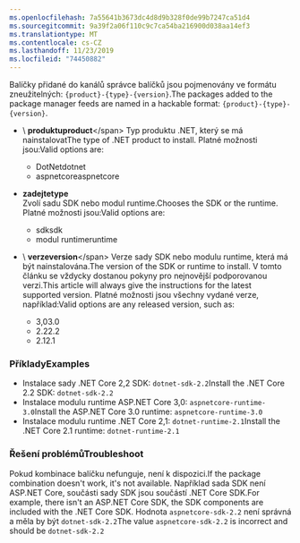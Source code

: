 ```yaml
---
ms.openlocfilehash: 7a55641b3673dc4d8d9b328f0de99b7247ca51d4
ms.sourcegitcommit: 9a39f2a06f110c9c7ca54ba216900d038aa14ef3
ms.translationtype: MT
ms.contentlocale: cs-CZ
ms.lasthandoff: 11/23/2019
ms.locfileid: "74450882"
---
```


<span data-ttu-id="89db1-101">Balíčky přidané do kanálů správce balíčků jsou pojmenovány ve formátu zneužitelných: `{product}-{type}-{version}`.</span><span class="sxs-lookup"><span data-stu-id="89db1-101">The packages added to the package manager feeds are named in a hackable format: `{product}-{type}-{version}`.</span></span>

- <span data-ttu-id="89db1-102">\ **produktu**</span><span class="sxs-lookup"><span data-stu-id="89db1-102">**product**\</span></span>
<span data-ttu-id="89db1-103">Typ produktu .NET, který se má nainstalovat</span><span class="sxs-lookup"><span data-stu-id="89db1-103">The type of .NET product to install.</span></span> <span data-ttu-id="89db1-104">Platné možnosti jsou:</span><span class="sxs-lookup"><span data-stu-id="89db1-104">Valid options are:</span></span>

  - <span data-ttu-id="89db1-105">DotNet</span><span class="sxs-lookup"><span data-stu-id="89db1-105">dotnet</span></span>
  - <span data-ttu-id="89db1-106">aspnetcore</span><span class="sxs-lookup"><span data-stu-id="89db1-106">aspnetcore</span></span>

- <span data-ttu-id="89db1-107">**zadejte**</span><span class="sxs-lookup"><span data-stu-id="89db1-107">**type**</span></span>\
<span data-ttu-id="89db1-108">Zvolí sadu SDK nebo modul runtime.</span><span class="sxs-lookup"><span data-stu-id="89db1-108">Chooses the SDK or the runtime.</span></span> <span data-ttu-id="89db1-109">Platné možnosti jsou:</span><span class="sxs-lookup"><span data-stu-id="89db1-109">Valid options are:</span></span>

  - <span data-ttu-id="89db1-110">sdk</span><span class="sxs-lookup"><span data-stu-id="89db1-110">sdk</span></span>
  - <span data-ttu-id="89db1-111">modul runtime</span><span class="sxs-lookup"><span data-stu-id="89db1-111">runtime</span></span>

- <span data-ttu-id="89db1-112">\ **verze**</span><span class="sxs-lookup"><span data-stu-id="89db1-112">**version**\</span></span>
<span data-ttu-id="89db1-113">Verze sady SDK nebo modulu runtime, která má být nainstalována.</span><span class="sxs-lookup"><span data-stu-id="89db1-113">The version of the SDK or runtime to install.</span></span> <span data-ttu-id="89db1-114">V tomto článku se vždycky dostanou pokyny pro nejnovější podporovanou verzi.</span><span class="sxs-lookup"><span data-stu-id="89db1-114">This article will always give the instructions for the latest supported version.</span></span> <span data-ttu-id="89db1-115">Platné možnosti jsou všechny vydané verze, například:</span><span class="sxs-lookup"><span data-stu-id="89db1-115">Valid options are any released version, such as:</span></span>

  - <span data-ttu-id="89db1-116">3,0</span><span class="sxs-lookup"><span data-stu-id="89db1-116">3.0</span></span>
  - <span data-ttu-id="89db1-117">2.2</span><span class="sxs-lookup"><span data-stu-id="89db1-117">2.2</span></span>
  - <span data-ttu-id="89db1-118">2.1</span><span class="sxs-lookup"><span data-stu-id="89db1-118">2.1</span></span>

### <a name="examples"></a><span data-ttu-id="89db1-119">Příklady</span><span class="sxs-lookup"><span data-stu-id="89db1-119">Examples</span></span>

- <span data-ttu-id="89db1-120">Instalace sady .NET Core 2,2 SDK: `dotnet-sdk-2.2`</span><span class="sxs-lookup"><span data-stu-id="89db1-120">Install the .NET Core 2.2 SDK: `dotnet-sdk-2.2`</span></span>
- <span data-ttu-id="89db1-121">Instalace modulu runtime ASP.NET Core 3,0: `aspnetcore-runtime-3.0`</span><span class="sxs-lookup"><span data-stu-id="89db1-121">Install the ASP.NET Core 3.0 runtime: `aspnetcore-runtime-3.0`</span></span>
- <span data-ttu-id="89db1-122">Instalace modulu runtime .NET Core 2,1: `dotnet-runtime-2.1`</span><span class="sxs-lookup"><span data-stu-id="89db1-122">Install the .NET Core 2.1 runtime: `dotnet-runtime-2.1`</span></span>

### <a name="troubleshoot"></a><span data-ttu-id="89db1-123">Řešení problémů</span><span class="sxs-lookup"><span data-stu-id="89db1-123">Troubleshoot</span></span>

<span data-ttu-id="89db1-124">Pokud kombinace balíčku nefunguje, není k dispozici.</span><span class="sxs-lookup"><span data-stu-id="89db1-124">If the package combination doesn't work, it's not available.</span></span> <span data-ttu-id="89db1-125">Například sada SDK není ASP.NET Core, součásti sady SDK jsou součástí .NET Core SDK.</span><span class="sxs-lookup"><span data-stu-id="89db1-125">For example, there isn't an ASP.NET Core SDK, the SDK components are included with the .NET Core SDK.</span></span> <span data-ttu-id="89db1-126">Hodnota `aspnetcore-sdk-2.2` není správná a měla by být `dotnet-sdk-2.2`</span><span class="sxs-lookup"><span data-stu-id="89db1-126">The value `aspnetcore-sdk-2.2` is incorrect and should be `dotnet-sdk-2.2`</span></span>
